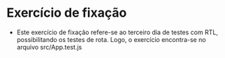 # Exercício de fixação

- Este exercício de fixação refere-se ao terceiro dia de testes com RTL, possibilitando os testes de rota. Logo, o exercício encontra-se no arquivo src/App.test.js
